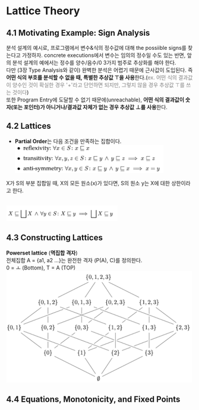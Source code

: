 # Lattice Theory

## 4.1 Motivating Example: **Sign Analysis**

분석 설계의 예시로, 프로그램에서 변수&식의 정수값에 대해 the possiible signs를 찾는다고 가정하자. concrete executions에서 변수는 임의의 정수일 수도 있는 반면, 앞의 분석 설계의 예에서는 정수를 양수/음수/0 3가지 범주로 추상화를 해야 한다. <br>
다만 (3장 Type Analysis와 같이) 완벽한 분석은 어렵기 때문에 근사값이 도입된다. 즉 **어떤 식의 부호를 분석할 수 없을 때, 특별한 추상값 ⊤을 사용**한다.(<span style="color:gray">ex. 어떤 식의 결과값이 양수인 것이 확실한 경우 '+'라고 단언하면 되지만, 그렇지 않을 경우 추상값 ⊤를 쓰는 것이다</span>) <br>
또한 Program Entry에 도달할 수 없기 때문에(unreachable), **어떤 식의 결과값이 숫자(또는 포인터)가 아니거나/결과값 자체가 없는 경우 추상값 ⊥를 사용**한다. 


## 4.2 Lattices
- **Partial Order**는 다음 조건을 만족하는 집합이다. <br/>
<img src="../img/partialOrder.png" width=400> <br/>

X가 S의 부분 집합일 때, X의 모든 원소(x)가 있다면, S의 원소 y는 X에 대한 상한이라고 한다.

<br/><img src="../img/partialOrder_2.png" width=300><br/>

## 4.3 Constructing Lattices
**Powerset lattice** (**멱집합 격자**) <br/>
전체집합 A = {a1, a2 ...}는 완전한 격자 (P(A), C)를 정의한다. <br/>
0 = ㅗ (Bottom), T = A (TOP) 
<br/><img src="../img/powersetLattice.png" width=500><br/>



## 4.4 Equations, Monotonicity, and Fixed Points